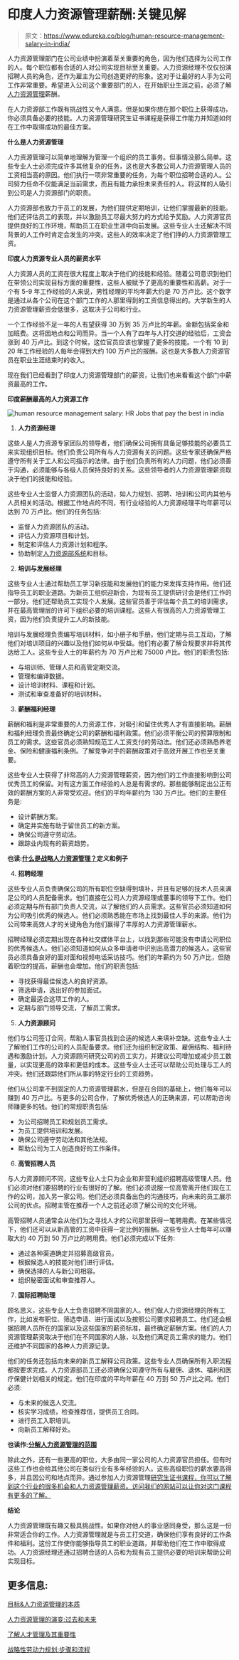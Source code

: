 # 印度人力资源管理薪酬:关键见解

> 原文：<https://www.edureka.co/blog/human-resource-management-salary-in-india/>

人力资源管理部门在公司业绩中扮演着至关重要的角色，因为他们选择为公司工作的人。每个职位都有合适的人对公司实现目标至关重要。人力资源经理不仅仅扮演招聘人员的角色，还作为雇主为公司创造更好的形象。这对于让最好的人手为公司工作非常重要。希望进入公司这个重要部门的人，在开始职业生涯之前，必须了解 [人力资源管理](https://www.edureka.co/blog/role-of-human-resource-management-in-an-organization/)薪酬。

在人力资源部工作既有挑战性又令人满意。但是如果你想在那个职位上获得成功，你必须具备必要的技能。人力资源管理研究生证书课程是获得工作能力并知道如何在工作中取得成功的最佳方案。

**什么是人力资源管理**

人力资源管理可以简单地理解为管理一个组织的员工事务。但事情没那么简单。这些专业人士必须完成许多其他复杂的任务，这也是大多数公司人力资源管理人员的工资相当高的原因。他们执行一项非常重要的任务，为每个职位招聘合适的人。公司努力任命不仅能满足当前需求，而且有能力承担未来责任的人。将这样的人吸引到公司是人力资源部门的职责。

人力资源部也致力于员工的发展，为他们提供定期培训，让他们掌握最新的技能。他们还评估员工的表现，并以激励员工尽最大努力的方式给予奖励。人力资源官员提供良好的工作环境，帮助员工在职业生涯中向前发展。这些专业人士还解决不同背景的人工作时肯定会发生的冲突。这些人的效率决定了他们挣的人力资源管理工资。

**印度人力资源专业人员的薪资水平**

人力资源人员的工资在很大程度上取决于他们的技能和经验。随着公司意识到他们在带领公司实现目标方面的重要性，这些人被赋予了更高的重要性和高薪。对于一个有 5-9 年工作经验的人来说，男性经理的平均年薪大约是 70 万卢比。这个数字是通过从各个公司在这个部门工作的人那里得到的工资信息得出的。大学新生的人力资源管理薪资会低很多，这取决于公司和行业。

一个工作经验不足一年的人有望获得 30 万到 35 万卢比的年薪。金额包括奖金和加班费。这将因地点和公司而异。当一个人有了四年与人打交道的经验后，工资会涨到 40 万卢比。到这个时候，这位官员应该也掌握了更多的技能。一个有 10 到 20 年工作经验的人每年会得到大约 100 万卢比的报酬。这也是大多数人力资源官员在职业生涯结束时的收入。

现在我们已经看到了印度人力资源管理部门的薪资，让我们也来看看这个部门中薪资最高的工作。

**印度薪酬最高的人力资源工作**

![human resource management salary: HR Jobs that pay the best in india](img/dc2134ade6d57939d61ad5b07163c4f5.png)

1.  **人力资源经理**

这些人是人力资源专家团队的领导者，他们确保公司拥有具备足够技能的必要员工来实现组织目标。他们负责公司所有与人力资源有关的问题。这些专家还确保严格遵守所有关于工人和公司指示的法律。由于他们负责所有的人力问题，他们必须善于沟通，必须能够与各级人员保持良好的关系。这些领导者的人力资源管理薪资取决于他们的技能和经验。

这些专业人士监督人力资源团队的活动，如人力规划、招聘、培训和公司内其他与人员相关的活动。根据工作地点的不同，有行业经验的人力资源经理平均年薪可以达到 70 万卢比。他们的任务包括:

*   监督人力资源团队的活动。
*   评估人力资源项目和计划。
*   制定和评估人力资源计划和程序。
*   协助制定[人力资源部系统](https://www.edureka.co/blog/human-resource-management-system/)和目标。

2.  **培训与发展经理**

这些专业人士通过帮助员工学习新技能和发展他们的能力来发挥支持作用。他们还指导员工的职业道路。为新员工组织迎新会，为现有员工提供研讨会是他们工作的一部分。他们还帮助员工实现个人发展。这些官员善于评估每个员工的培训需求，并在最高管理层的许可下组织必要的培训课程。这些人有很高的人力资源管理工资，因为他们负责提升工人的新技能。

培训与发展经理负责编写培训材料，如小册子和手册。他们定期与员工互动，了解他们对培训项目的兴趣以及他们如何从中受益。他们有必要了解合规要求并将其传达给工人。这些专业人士的年薪约为 70 万卢比和 75000 卢比。他们的职责包括:

*   与培训师、管理人员和高管定期交流。
*   管理和编译数据。
*   设计培训材料、课程和计划。
*   测试和审查准备好的培训材料。

3.  **薪酬福利经理**

薪酬和福利是非常重要的人力资源工作，对吸引和留住优秀人才有直接影响。薪酬和福利经理负责最终确定公司的薪酬和福利政策。他们必须平衡公司的预算限制和员工的需求。这些官员必须熟知规范工人工资支付的劳动法。他们还必须熟悉养老金、保险和健康福利条例。了解竞争对手的薪酬政策对于高效开展工作也至关重要。

这些专业人士获得了非常高的人力资源管理薪资，因为他们的工作直接影响到公司优秀员工的保留。对有这方面工作经验的人总是有需求的。那些能够制定出公正有效的薪酬方案的人非常受欢迎。他们的平均年薪约为 130 万卢比。他们的主要任务是:

*   设计薪酬方案。
*   确定并实施有助于留住员工的新方案。
*   确保公司遵守劳动法。
*   跟踪业内现有的薪资趋势。

**也读:[什么是战略人力资源管理？](https://www.edureka.co/blog/strategic-human-resource-management)定义和例子**

4.  **招聘经理**

这些专业人员负责确保公司的所有职位空缺得到填补，并且有足够的技术人员来满足公司的人员配备需求。他们直接在公司人力资源经理或董事的领导下工作。他们必须定期与所有部门负责人交流，以了解他们的人员需求。这些官员必须知道如何为公司吸引优秀的候选人。他们必须熟悉能在市场上找到最佳人手的来源。他们为公司带来高效人才的关键角色为他们赢得了丰厚的人力资源管理薪水。

招聘经理必须定期出现在各种社交媒体平台上，以找到那些可能没有申请公司职位的优秀候选人。他们必须知道如何从众多申请者中识别出高潜力的候选人。这些官员必须具备良好的面对面和视频电话采访技巧。他们的年薪约为 50 万卢比，但随着职位的提高，薪酬也会增加。他们的职责包括:

*   寻找获得最佳候选人的良好资源。
*   筛选申请，选出好的参加面试。
*   确定最适合这项工作的人。
*   定期与部门领导交流，了解员工需求。

5.  **人力资源顾问**

他们与公司签订合同，帮助人事官员找到合适的候选人来填补空缺。这些专业人士了解他们工作的公司的人员配备要求。他们还为组织制定政策、雇佣结构、福利待遇和激励计划。人力资源顾问研究公司的员工实力，并建议公司增加或减少员工数量，以实现更高的效率和更低的成本。这些专业人士还可以帮助公司处理与工人的冲突。他们还跟踪他们所从事的特定行业的工资趋势。

他们从公司拿不到固定的人力资源管理薪水，但是在合同的基础上，他们每年可以赚到 40 万卢比。与更多的公司合作，了解优秀候选人的正确来源，可以帮助咨询师赚更多的钱。他们的常规职责包括:

*   为公司招聘员工和规划员工需求。
*   为员工提供培训和发展。
*   确保公司遵守劳动法和其他法规。
*   帮助公司为工人创造良好的工作条件。

6.  **高管招聘人员**

与人力资源顾问不同，这些专业人士只为企业和非营利组织招聘高级管理人员。他们必须对他们要招聘的行业有很好的了解。他们必须说服一位高管离开他们现在工作的公司，加入另一家公司。他们还必须具备出色的沟通技巧，向未来的员工展示公司的优点。招聘主管在推荐一个人之前还必须了解公司的文化环境。

高管招聘人员通常会从他们为之寻找人才的公司那里获得一笔聘用费。在某些情况下，他们还可以从新高管的工资中获得一定比例的报酬。这些专业人士每年可以赚取大约 40 万到 50 万卢比的聘用费。他们必须完成以下任务:

*   通过各种渠道确定并招募高级官员。
*   根据候选人的技能对他们进行评估。
*   确保选择的人与新公司相容。
*   组织秘密面试和审查推荐人。

7.  **国际招聘助理**

顾名思义，这些专业人士负责招聘不同国家的人。他们做人力资源经理的所有工作，比如发布职位、筛选申请、进行面试以及按照公司要求招聘员工。他们还会根据招聘人员所在的国家以及这些国家的薪资标准，最终确定薪酬方案。他们的人力资源管理薪资取决于他们在不同国家的人脉，以及他们满足员工需求的能力。他们还维护不同国家的各种人力资源记录。

他们的任务还包括向未来的新员工解释公司政策。这些专业人员确保所有入职流程都按要求完成。人力资源部员工还必须确保公司遵守所有与雇佣、退休、福利和医疗保健计划相关的规定。他们在印度的平均年薪在 40 万到 50 万卢比之间。他们必须:

*   与未来的候选人交流。
*   核实学习成绩，检查推荐信，提供员工合同。
*   进行员工入职培训。
*   向新员工解释好处。

**也读作:[分解人力资源管理的范围](https://www.edureka.co/blog/scope-of-human-resource-management/)**

除此之外，还有一些更高的职位，大多由同一家公司的人力资源官员担任。但有时这些工作也会给其他公司在类似行业有多年经验的人。这些高级职位的薪水要高得多，并且因公司和地点而异。通过参加人力资源管理[研究生证书课程，你可以了解到这个行业的很多机会和人力资源管理薪资。访问我们的网站可以让你对这门课程有更多的了解。](https://www.edureka.co/highered/human-resourse-management-course-iim-shillong)

**结论**

人力资源管理既有趣又极具挑战性。如果你对他人的事业感同身受，那么这是一份非常适合你的工作。人力资源管理就是与员工打交道，确保他们享有良好的工作条件和福利。这份工作使你能够指导员工的职业道路，并帮助他们在工作中取得成功。人力资源经理还通过招聘合适的人员和为现有员工提供必要的培训来帮助公司实现目标。

## **更多信息:**

[目标&人力资源管理的本质](https://www.edureka.co/blog/nature-and-objectives-of-human-resource-management/)

[人力资源管理的演变:过去和未来](https://www.edureka.co/blog/evolution-of-human-resource-management)

[了解人才管理及其重要性](https://www.edureka.co/blog/talent-management/)

[战略性劳动力规划:步骤和流程](https://www.edureka.co/blog/workforce-planning/)